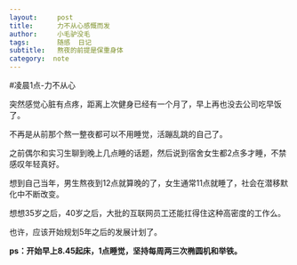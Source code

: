 ```yaml
---
layout:     post
title:      力不从心感慨而发
author:     小毛驴没毛
tags: 		随感  日记
subtitle:   熬夜的前提是保重身体
category:  note
---
```


#凌晨1点-力不从心

突然感觉心脏有点疼，距离上次健身已经有一个月了，早上再也没去公司吃早饭了。

不再是从前那个熬一整夜都可以不用睡觉，活蹦乱跳的自己了。

之前偶尔和实习生聊到晚上几点睡的话题，然后说到宿舍女生都2点多才睡，不禁感叹年轻真好。

想到自己当年，男生熬夜到12点就算晚的了，女生通常11点就睡了，社会在潜移默化中不断改变。

想想35岁之后，40岁之后，大批的互联网员工还能扛得住这种高密度的工作么。

也许，应该开始规划5年之后的发展计划了。

**ps：开始早上8.45起床，1点睡觉，坚持每周两三次椭圆机和举铁。**